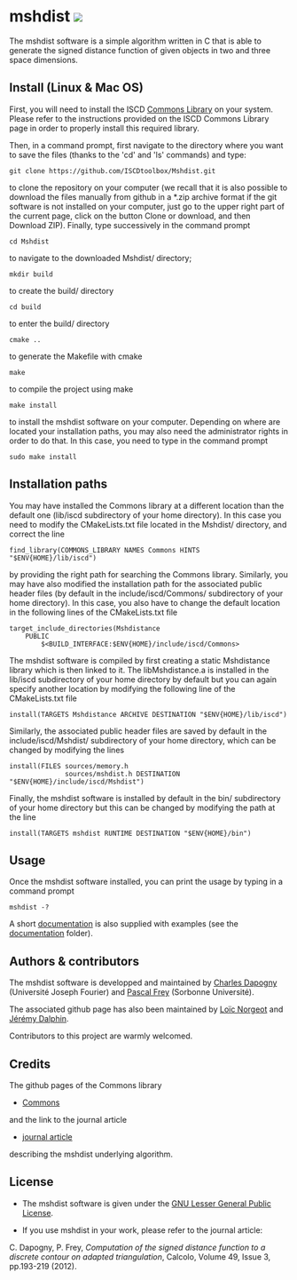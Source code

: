 # mshdist [![](https://travis-ci.org/ISCDtoolbox/Mshdist.svg?branch=test_future_update)](https://travis-ci.org/ISCDtoolbox/Mshdist)

The mshdist software is a simple algorithm written in C that is able to generate the signed distance function of given objects in two and three space dimensions.

## Install (Linux & Mac OS)

First, you will need to install the ISCD [Commons Library](https://github.com/ISCDtoolbox/Commons) on your system. Please refer to the instructions provided on the ISCD Commons Library page in order to properly install this required library.

Then, in a command prompt, first navigate to the directory where you want to save the files (thanks to the 'cd' and 'ls' commands) and type:
```
git clone https://github.com/ISCDtoolbox/Mshdist.git
```
to clone the repository on your computer (we recall that it is also possible to download the files manually from github in a *.zip archive format if the git software is not installed on your computer, just go to the upper right part of the current page, click on the button Clone or download, and then Download ZIP). Finally, type successively in the command prompt
```
cd Mshdist
```
to navigate to the downloaded Mshdist/ directory;
```
mkdir build
```
to create the build/ directory
```
cd build
```
to enter the build/ directory
```
cmake ..
```
to generate the Makefile with cmake
```
make
```
to compile the project using make
```
make install
```
to install the mshdist software on your computer. Depending on where are located your installation paths, you may also need the administrator rights in order to do that. In this case, you need to type in the command prompt
```
sudo make install
```

## Installation paths
You may have installed the Commons library at a different location than the default one (lib/iscd subdirectory of your home directory). In this case you need to modify the CMakeLists.txt file located in the Mshdist/ directory, and correct the line
```
find_library(COMMONS_LIBRARY NAMES Commons HINTS "$ENV{HOME}/lib/iscd")
```
by providing the right path for searching the Commons library. Similarly, you may have also modified the installation path for the associated public header files (by default in the include/iscd/Commons/ subdirectory of your home directory). In this case, you also have to change the default location in the following lines of the CMakeLists.txt file
```
target_include_directories(Mshdistance
    PUBLIC
        $<BUILD_INTERFACE:$ENV{HOME}/include/iscd/Commons>
```
The mshdist software is compiled by first creating a static Mshdistance library which is then linked to it. The libMshdistance.a is installed in the lib/iscd subdirectory of your home directory by default but you can again specify another location by modifying the following line of the CMakeLists.txt file
```
install(TARGETS Mshdistance ARCHIVE DESTINATION "$ENV{HOME}/lib/iscd")
```
Similarly, the associated public header files are saved by default in the include/iscd/Mshdist/ subdirectory of your home directory, which can be changed by modifying the lines
```
install(FILES sources/memory.h
              sources/mshdist.h DESTINATION "$ENV{HOME}/include/iscd/Mshdist")
```
Finally, the mshdist software is installed by default in the bin/ subdirectory of your home directory but this can be changed by modifying the path at the line
```
install(TARGETS mshdist RUNTIME DESTINATION "$ENV{HOME}/bin")
```

## Usage

Once the mshdist software installed, you can print the usage by typing in a command prompt
```
mshdist -?
```
A short [documentation](https://github.com/ISCDtoolbox/Mshdist/blob/master/documentation/mshdistguide.pdf) is also supplied with examples (see the [documentation](https://github.com/ISCDtoolbox/Mshdist/tree/master/documentation) folder).

## Authors & contributors

The mshdist software is developped and maintained by [Charles Dapogny](http://www-ljk.imag.fr/membres/Charles.Dapogny/) (Université Joseph Fourier) and [Pascal Frey](https://www.ljll.math.upmc.fr/frey/) (Sorbonne Université).

The associated github page has also been maintained by [Loïc Norgeot](https://fr.linkedin.com/in/lnorgeot) and [Jérémy Dalphin](http://pelikano.free.fr/JeremyDalphin.html).

Contributors to this project are warmly welcomed.

## Credits

The github pages of the Commons library

* [Commons](https://github.com/ISCDtoolbox/Commons)

and the link to the journal article

* [journal article]((https://link.springer.com/article/10.1007/s10092-011-0051-z))

describing the mshdist underlying algorithm.

## License

* The mshdist software is given under the [GNU Lesser General Public License](https://github.com/ISCDtoolbox/Mshdist/blob/master/LICENSE).

* If you use mshdist in your work, please refer to the journal article:

C. Dapogny, P. Frey, _Computation of the signed distance function to a discrete contour on adapted triangulation_, Calcolo, Volume 49, Issue 3, pp.193-219 (2012).

